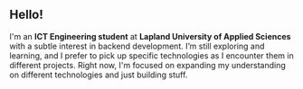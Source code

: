 ## Hello!

I'm an **ICT Engineering student** at **Lapland University of Applied Sciences** with a subtle interest in backend development. I’m still exploring and learning, and I prefer to pick up specific technologies as I encounter them in different projects. Right now, I'm focused on expanding my understanding on different technologies and just building stuff.
